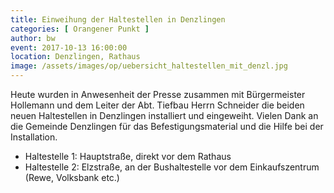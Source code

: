 ```yaml
---
title: Einweihung der Haltestellen in Denzlingen
categories: [ Orangener Punkt ]
author: bw
event: 2017-10-13 16:00:00
location: Denzlingen, Rathaus
image: /assets/images/op/uebersicht_haltestellen_mit_denzl.jpg
---
```

Heute wurden in Anwesenheit der Presse zusammen mit Bürgermeister Hollemann und dem Leiter der Abt. Tiefbau Herrn Schneider die beiden neuen Haltestellen in Denzlingen installiert und eingeweiht. Vielen Dank an die Gemeinde Denzlingen für das Befestigungsmaterial und die Hilfe bei der Installation.

* Haltestelle​ ​1:​ ​​Hauptstraße,​ ​direkt​ ​vor​ ​dem​ ​Rathaus
* Haltestelle​ ​2:​ ​​Elzstraße,​ ​an​ ​der​ ​Bushaltestelle​ ​vor​ ​dem Einkaufszentrum​ ​(Rewe,​ ​Volksbank​ ​etc.)
